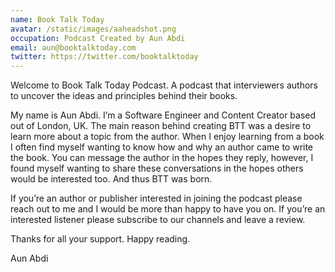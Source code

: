 ```yaml
---
name: Book Talk Today
avatar: /static/images/aaheadshot.png
occupation: Podcast Created by Aun Abdi
email: aun@booktalktoday.com
twitter: https://twitter.com/booktalktoday
---
```


Welcome to Book Talk Today Podcast. A podcast that interviewers authors to uncover the ideas and principles behind their books.

My name is Aun Abdi. I’m a Software Engineer and Content Creator based out of London, UK. The main reason behind creating BTT was a desire to learn more about a topic from the author. When I enjoy learning from a book I often find myself wanting to know how and why an author came to write the book. You can message the author in the hopes they reply, however, I found myself wanting to share these conversations in the hopes others would be interested too. And thus BTT was born.

If you’re an author or publisher interested in joining the podcast please reach out to me and I would be more than happy to have you on. If you’re an interested listener please subscribe to our channels and leave a review.

Thanks for all your support. Happy reading.

Aun Abdi
